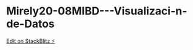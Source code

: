 # Mirely20-08MIBD---Visualizaci-n-de-Datos

[Edit on StackBlitz ⚡️](https://stackblitz.com/edit/js-om46sp)